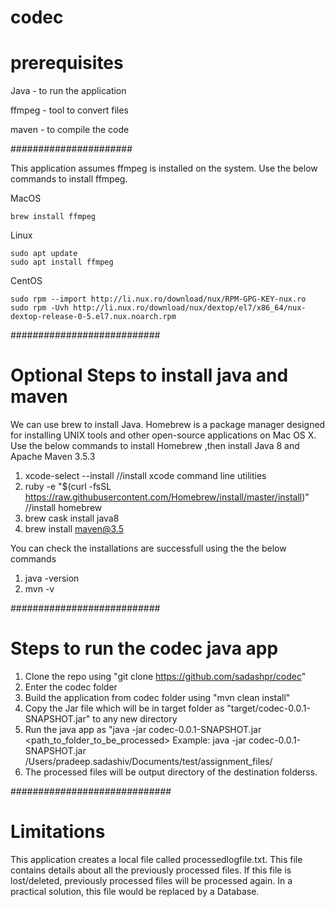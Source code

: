 # codec

# prerequisites

Java - to run the application

ffmpeg - tool to convert files

maven - to compile the code


######################

This application assumes ffmpeg is installed on the system.
Use the below commands to install ffmpeg.

MacOS
	
	brew install ffmpeg

Linux 

	sudo apt update
	sudo apt install ffmpeg

CentOS

	sudo rpm --import http://li.nux.ro/download/nux/RPM-GPG-KEY-nux.ro
	sudo rpm -Uvh http://li.nux.ro/download/nux/dextop/el7/x86_64/nux-dextop-release-0-5.el7.nux.noarch.rpm	

###########################

# Optional Steps to install java and maven

We can use brew to install Java. Homebrew is a package manager designed for installing UNIX tools and other open-source applications on Mac OS X. Use the below commands to install Homebrew ,then install Java 8 and Apache Maven 3.5.3 

1. xcode-select --install   //install xcode command line utilities 
2. ruby -e "$(curl -fsSL https://raw.githubusercontent.com/Homebrew/install/master/install)"   //install homebrew
3. brew cask install java8     
4. brew install maven@3.5 

You can check the installations are successfull using the the below commands

1. java -version
2. mvn -v

###########################
# Steps to run the codec java app

1. Clone the repo using "git clone https://github.com/sadashpr/codec"
2. Enter the codec folder 
3. Build the application from codec folder using "mvn clean install"
4. Copy the Jar file which will be in target folder as "target/codec-0.0.1-SNAPSHOT.jar" to any new directory 
5. Run the java app as "java -jar codec-0.0.1-SNAPSHOT.jar <path_to_folder_to_be_processed> 
	    Example:  java -jar codec-0.0.1-SNAPSHOT.jar /Users/pradeep.sadashiv/Documents/test/assignment_files/
6. The processed files will be output directory of the destination folderss.

#############################

# Limitations

This application creates a local file called processedlogfile.txt. This file contains details about all the previously processed files. 
If this file is lost/deleted, previously processed files will be processed again. 
In a practical solution, this file would be replaced by a Database. 

